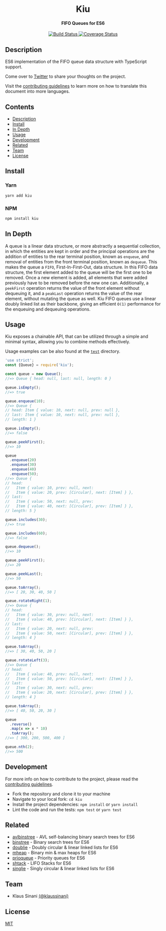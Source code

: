 <h1 align="center">
  Kiu
</h1>

<h4 align="center">
  FIFO Queues for ES6
</h4>

<p align="center">
  <a href="https://travis-ci.com/klaussinani/kiu">
    <img alt="Build Status" src="https://travis-ci.com/klaussinani/kiu.svg?branch=master">
  </a>
  <a href='https://coveralls.io/github/klaussinani/kiu?branch=master'>
    <img alt="Coverage Status" src="https://coveralls.io/repos/github/klaussinani/kiu/badge.svg?branch=master">
  </a>
</p>

## Description

ES6 implementation of the FIFO queue data structure with TypeScript support.

Come over to [Twitter](https://twitter.com/klaussinani) to share your thoughts on the project.

Visit the [contributing guidelines](https://github.com/klaussinani/kiu/blob/master/contributing.md#translating-documentation) to learn more on how to translate this document into more languages.

## Contents

- [Description](#description)
- [Install](#install)
- [In Depth](#in-depth)
- [Usage](#usage)
- [Development](#development)
- [Related](#related)
- [Team](#team)
- [License](#license)

## Install

### Yarn

```bash
yarn add kiu
```

### NPM

```bash
npm install kiu
```

## In Depth

A queue is a linear data structure, or more abstractly a sequential collection, in which the entities are kept in order and the principal operations are the addition of entities to the rear terminal position, known as `enqueue`, and removal of entities from the front terminal position, known as `dequeue`. This makes the queue a `FIFO`, First-In-First-Out, data structure. In this FIFO data structure, the first element added to the queue will be the first one to be removed. Once a new element is added, all elements that were added previously have to be removed before the new one can. Additionally, a `peekFirst` operation returns the value of the front element without dequeuing it, and a `peakLast` operation returns the value of the rear element, without mutating the queue as well. Kiu FIFO queues use a linear doubly linked list as their backbone, giving an efficient `O(1)` performance for the enqueuing and dequeuing operations.

## Usage

Kiu exposes a chainable API, that can be utilized through a simple and minimal syntax, allowing you to combine methods effectively.

Usage examples can be also found at the [`test`](https://github.com/klaussinani/kiu/tree/master/test) directory.

```js
'use strict';
const {Queue} = require('kiu');

const queue = new Queue();
//=> Queue { head: null, last: null, length: 0 }

queue.isEmpty();
//=> true

queue.enqueue(10);
//=> Queue {
// head: Item { value: 10, next: null, prev: null },
// last: Item { value: 10, next: null, prev: null },
// length: 1 }

queue.isEmpty();
//=> false

queue.peekFirst();
//=> 10

queue
  .enqueue(20)
  .enqueue(30)
  .enqueue(40)
  .enqueue(50);
//=> Queue {
// head:
//   Item { value: 10, prev: null, next:
//   Item { value: 20, prev: [Circular], next: [Item] } },
// last:
//   Item { value: 50, next: null, prev:
//   Item { value: 40, next: [Circular], prev: [Item] } },
// length: 5 }

queue.includes(30);
//=> true

queue.includes(60);
//=> false

queue.dequeue();
//=> 10

queue.peekFirst();
//=> 20

queue.peekLast();
//=> 50

queue.toArray();
//=> [ 20, 30, 40, 50 ]

queue.rotateRight(1);
//=> Queue {
// head:
//   Item { value: 30, prev: null, next:
//   Item { value: 40, prev: [Circular], next: [Item] } },
// last:
//   Item { value: 20, next: null, prev:
//   Item { value: 50, next: [Circular], prev: [Item] } },
// length: 4 }

queue.toArray();
//=> [ 30, 40, 50, 20 ]

queue.rotateLeft(3);
//=> Queue {
// head:
//   Item { value: 40, prev: null, next:
//   Item { value: 50, prev: [Circular], next: [Item] } },
// last:
//   Item { value: 30, next: null, prev:
//   Item { value: 20, next: [Circular], prev: [Item] } },
// length: 4 }

queue.toArray();
//=> [ 40, 50, 20, 30 ]

queue
  .reverse()
  .map(x => x * 10)
  .toArray();
//=> [ 300, 200, 500, 400 ]

queue.nth(2);
//=> 500
```

## Development

For more info on how to contribute to the project, please read the [contributing guidelines](https://github.com/klaussinani/kiu/blob/master/contributing.md).

- Fork the repository and clone it to your machine
- Navigate to your local fork: `cd kiu`
- Install the project dependencies: `npm install` or `yarn install`
- Lint the code and run the tests: `npm test` or `yarn test`

## Related

- [avlbinstree](https://github.com/klaussinani/avlbinstree) - AVL self-balancing binary search trees for ES6
- [binstree](https://github.com/klaussinani/binstree) - Binary search trees for ES6
- [doublie](https://github.com/klaussinani/doublie) - Doubly circular & linear linked lists for ES6
- [mheap](https://github.com/klaussinani/mheap) - Binary min & max heaps for ES6
- [prioqueue](https://github.com/klaussinani/prioqueue) - Priority queues for ES6
- [shtack](https://github.com/klaussinani/shtack) - LIFO Stacks for ES6
- [singlie](https://github.com/klaussinani/singlie) - Singly circular & linear linked lists for ES6

## Team

- Klaus Sinani [(@klaussinani)](https://github.com/klaussinani)

## License

[MIT](https://github.com/klaussinani/kiu/blob/master/license.md)
